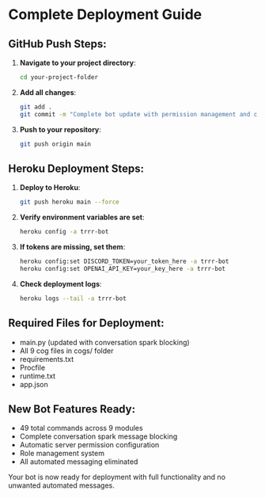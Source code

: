 # Complete Deployment Guide

## GitHub Push Steps:

1. **Navigate to your project directory**:
   ```bash
   cd your-project-folder
   ```

2. **Add all changes**:
   ```bash
   git add .
   git commit -m "Complete bot update with permission management and conversation spark blocking"
   ```

3. **Push to your repository**:
   ```bash
   git push origin main
   ```

## Heroku Deployment Steps:

1. **Deploy to Heroku**:
   ```bash
   git push heroku main --force
   ```

2. **Verify environment variables are set**:
   ```bash
   heroku config -a trrr-bot
   ```

3. **If tokens are missing, set them**:
   ```bash
   heroku config:set DISCORD_TOKEN=your_token_here -a trrr-bot
   heroku config:set OPENAI_API_KEY=your_key_here -a trrr-bot
   ```

4. **Check deployment logs**:
   ```bash
   heroku logs --tail -a trrr-bot
   ```

## Required Files for Deployment:
- main.py (updated with conversation spark blocking)
- All 9 cog files in cogs/ folder
- requirements.txt
- Procfile
- runtime.txt
- app.json

## New Bot Features Ready:
- 49 total commands across 9 modules
- Complete conversation spark message blocking
- Automatic server permission configuration
- Role management system
- All automated messaging eliminated

Your bot is now ready for deployment with full functionality and no unwanted automated messages.